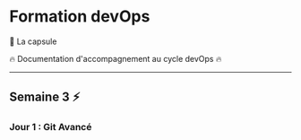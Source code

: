# Formation devOps

:pill: La capsule

:fire:  Documentation d'accompagnement au cycle devOps :fire:

---

## Semaine 3 :zap:

### Jour 1 : Git Avancé

